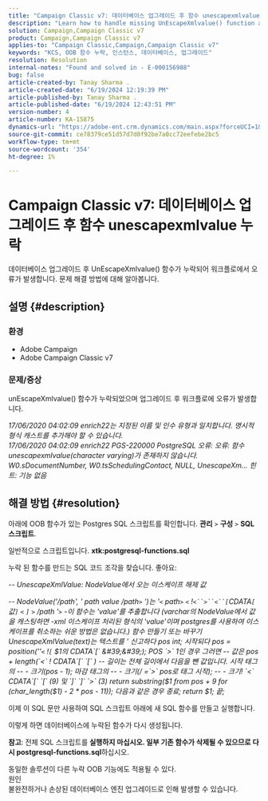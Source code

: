 ```yaml
---
title: "Campaign Classic v7: 데이터베이스 업그레이드 후 함수 unescapexmlvalue 누락"
description: "Learn how to handle missing UnEscapeXmlvalue() function and workflows encountering errors after the upgrade."
solution: Campaign,Campaign Classic v7
product: Campaign,Campaign Classic v7
applies-to: "Campaign Classic,Campaign,Campaign Classic v7"
keywords: "KCS, OOB 함수 누락, 인스턴스, 데이터베이스, 업그레이드"
resolution: Resolution
internal-notes: "Found and solved in - E-000156988"
bug: false
article-created-by: Tanay Sharma .
article-created-date: "6/19/2024 12:19:39 PM"
article-published-by: Tanay Sharma .
article-published-date: "6/19/2024 12:43:51 PM"
version-number: 4
article-number: KA-15875
dynamics-url: "https://adobe-ent.crm.dynamics.com/main.aspx?forceUCI=1&pagetype=entityrecord&etn=knowledgearticle&id=56b14c2d-362e-ef11-840b-6045bd0065b6"
source-git-commit: ce78379ce51d57d7d0f92be7a0cc72eefebe2bc5
workflow-type: tm+mt
source-wordcount: '354'
ht-degree: 1%

---
```


# Campaign Classic v7: 데이터베이스 업그레이드 후 함수 unescapexmlvalue 누락


데이터베이스 업그레이드 후 UnEscapeXmlvalue() 함수가 누락되어 워크플로에서 오류가 발생합니다. 문제 해결 방법에 대해 알아봅니다.

## 설명 {#description}


### 환경

- Adobe Campaign
- Adobe Campaign Classic v7


### 문제/증상

unEscapeXmlvalue() 함수가 누락되었으며 업그레이드 후 워크플로에 오류가 발생합니다.

*17/06/2020 04:02:09 enrich22는 지정된 이름 및 인수 유형과 일치합니다. 명시적 형식 캐스트를 추가해야 할 수 있습니다. 
<br>17/06/2020 04:02:09 enrich22 PGS-220000 PostgreSQL 오류: 오류: 함수 unescapexmlvalue(character varying)가 존재하지 않습니다. W0.sDocumentNumber, W0.tsSchedulingContact, NULL, UnescapeXm...  힌트: 기능 없음*


## 해결 방법 {#resolution}


아래에 OOB 함수가 있는 Postgres SQL 스크립트를 확인합니다. <b>관리</b> `>`  <b>구성</b> `>`  <b>SQL 스크립트</b>.

일반적으로 스크립트입니다. <b>xtk:postgresql-functions.sql</b>

누락 된 함수를 만드는 SQL 코드 조각을 찾습니다. 좋아요:

*-- UnescapeXmlValue: NodeValue에서 오는 이스케이프 해제 값*

*-- NodeValue(&#39;/path&#39;, &#39; path value /path`>` &#39;)는 &#39;`<` path`>` `<` !`<``>``<``[`CDATA`[` 값`]` `<` `]` `>` /path &#39;`>`
-이 함수는 &#39;value&#39;를 추출합니다 (varchar의 NodeValue에서 값을 캐스팅하면
-xml 이스케이프 처리된 형식의 &#39;value&#39;이며 postgres를 사용하여 이스케이프를 취소하는 쉬운 방법은 없습니다.)
함수 만들기 또는 바꾸기 UnescapeXmlValue(text)는 텍스트를 &#39;
신고하다
pos int;
시작되다
pos = position(&#39;&#39;`<` !`[` $1의 CDATA`[` &#39;&#39;);
POS `>`  1인 경우
그러면
-- 값은 pos + length(`<` ! CDATA`[` `[` )
-- 길이는 전체 길이에서 다음을 뺀 값입니다.
시작 태그의 -- - 크기(pos - 1);
마감 태그의 -- - 크기(/ =`>`  pos로 태그 시작);
-- - 크기! `<` CDATA`[` `[`  (9) 및 `]` `]` `>`  (3)
return substring($1 from pos + 9 for (char_length($1) - 2 \* pos - 11));
다음과 같은 경우 종료;
return $1;
끝;*

이제 이 SQL 문만 사용하여 SQL 스크립트 아래에 새 SQL 함수를 만들고 실행합니다.

이렇게 하면 데이터베이스에 누락된 함수가 다시 생성됩니다.

<b>참고</b>: 전체 SQL 스크립트를<b> 실행하지 마십시오. 일부 기존 함수가 삭제될 수 있으므로 다시 postgresql-functions.sql</b>하십시오.

동일한 솔루션이 다른 누락 OOB 기능에도 적용될 수 있다.
<br>원인<br>
불완전하거나 손상된 데이터베이스 엔진 업그레이드로 인해 발생할 수 있습니다.
